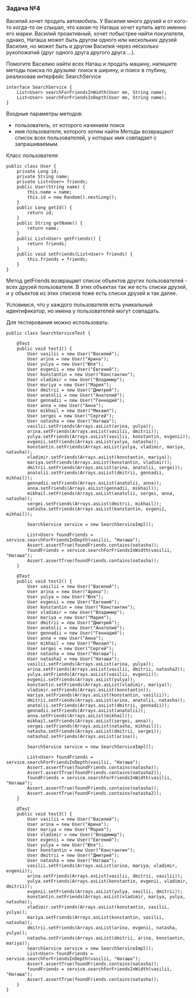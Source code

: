 ### Задача №4

Василий хочет продать автомобиль. У Василия много друзей и от кого-то когда-то он слышал, что какая-то Наташа хочет купить авто именно его марки. Василий проактивный, хочет побыстрее найти покупателя, однако, Наташа может быть другом одного или нескольких друзей Василия, но может быть и другом Василия через несколько рукопожатий (друг одного друга другого друга ...).

Помогите Василию найти всех Наташ и продать машину, напишите методы поиска по друзьям: поиск в ширину, и поиск в глубину, реализовав интерфейс SearchService

```
interface SearchService {
    List<User> searchForFriendsInWidth(User me, String name);
    List<User> searchForFriendsInDepth(User me, String name);
}
```

Входные параметры методов:
- пользователь, от которого начинаем поиск
- имя пользователя, которого хотим найти
  Методы возвращают список всех пользователей, у которых имя совпадает с запрашиваемым.

Класс пользователя:
```
public class User {
    private Long id;
    private String name;
    private List<User> friends;
    public User(String name) {
        this.name = name;
        this.id = new Random().nextLong();
    }
    public Long getId() {
        return id;
    }
    public String getName() {
        return name;
    }
    public List<User> getFriends() {
        return friends;
    }
    public void setFriends(List<User> friends) {
        this.friends = friends;
    }
}
```
Метод getFriends возвращает список объектов других пользователей - всех друзей пользователя. В этих объектах так же есть списки друзей, и у объектов из этих списков тоже есть списки друзей и так далее.

Условимся, что у каждого пользователя есть уникальный идентификатор, но имена у пользователей могут совпадать.

Для тестирования можно использовать:
```
public class SearchServiceTest {

    @Test
    public void test1() {
        User vasilii = new User("Василий");
        User arina = new User("Арина");
        User yulya = new User("Юля");
        User evgenii = new User("Евгений");
        User konstantin = new User("Константин");
        User vladimir = new User("Владимир");
        User mariya = new User("Мария");
        User dmitrii = new User("Дмитрий");
        User anatolii = new User("Анатолий");
        User gennadii = new User("Геннадий");
        User anna = new User("Анна");
        User mikhail = new User("Михаил");
        User sergei = new User("Сергей");
        User natasha = new User("Наташа");
        vasilii.setFriends(Arrays.asList(arina, yulya));
        arina.setFriends(Arrays.asList(vasilii, dmitrii));
        yulya.setFriends(Arrays.asList(vasilii, konstantin, evgenii));
        evgenii.setFriends(Arrays.asList(yulya, natasha));
        konstantin.setFriends(Arrays.asList(yulya, vladimir, mariya, natasha));
        vladimir.setFriends(Arrays.asList(konstantin, mariya));
        mariya.setFriends(Arrays.asList(konstantin, vladimir));
        dmitrii.setFriends(Arrays.asList(arina, anatolii, sergei));
        anatolii.setFriends(Arrays.asList(dmitrii, gennadii, mikhail));
        gennadii.setFriends(Arrays.asList(anatolii, anna));
        anna.setFriends(Arrays.asList(gennadii, mikhail));
        mikhail.setFriends(Arrays.asList(anatolii, sergei, anna, natasha));
        sergei.setFriends(Arrays.asList(dmitrii, mikhail));
        natasha.setFriends(Arrays.asList(konstantin, evgenii, mikhail));
 
        SearchService service = new SearchServiceImpl();

        List<User> foundFriends = service.searchForFriendsInDepth(vasilii, "Наташа");
        Assert.assertTrue(foundFriends.contains(natasha));
        foundFriends = service.searchForFriendsInWidth(vasilii, "Наташа");
        Assert.assertTrue(foundFriends.contains(natasha));
    }

    @Test
    public void test2() {
        User vasilii = new User("Василий");
        User arina = new User("Арина");
        User yulya = new User("Юля");
        User evgenii = new User("Евгений");
        User konstantin = new User("Константин");
        User vladimir = new User("Владимир");
        User mariya = new User("Мария");
        User dmitrii = new User("Дмитрий");
        User anatolii = new User("Анатолий");
        User gennadii = new User("Геннадий");
        User anna = new User("Анна");
        User mikhail = new User("Михаил");
        User sergei = new User("Сергей");
        User natasha = new User("Наташа");
        User natasha2 = new User("Наташа");
        vasilii.setFriends(Arrays.asList(arina, yulya));
        arina.setFriends(Arrays.asList(vasilii, dmitrii, natasha2));
        yulya.setFriends(Arrays.asList(vasilii, evgenii));
        evgenii.setFriends(Arrays.asList(yulya));
        konstantin.setFriends(Arrays.asList(vladimir, mariya));
        vladimir.setFriends(Arrays.asList(konstantin));
        mariya.setFriends(Arrays.asList(konstantin, vasilii));
        dmitrii.setFriends(Arrays.asList(arina, anatolii, natasha));
        anatolii.setFriends(Arrays.asList(dmitrii, gennadii));
        gennadii.setFriends(Arrays.asList(anatolii));
        anna.setFriends(Arrays.asList(mikhail));
        mikhail.setFriends(Arrays.asList(sergei, anna));
        sergei.setFriends(Arrays.asList(natasha, mikhail));
        natasha.setFriends(Arrays.asList(dmitrii, sergei));
        natasha2.setFriends(Arrays.asList(arina));

        SearchService service = new SearchServiceImpl();

        List<User> foundFriends = service.searchForFriendsInDepth(vasilii, "Наташа");
        Assert.assertTrue(foundFriends.contains(natasha));
        Assert.assertTrue(foundFriends.contains(natasha2));
        foundFriends = service.searchForFriendsInWidth(vasilii, "Наташа");
        Assert.assertTrue(foundFriends.contains(natasha));
        Assert.assertTrue(foundFriends.contains(natasha2));
    }

    @Test
    public void test3() {
        User vasilii = new User("Василий");
        User arina = new User("Арина");
        User mariya = new User("Мария");
        User vladimir = new User("Владимир");
        User evgenii = new User("Евгений");
        User yulya = new User("Юля");
        User konstantin = new User("Константин");
        User dmitrii = new User("Дмитрий");
        User natasha = new User("Наташа");
        vasilii.setFriends(Arrays.asList(arina, mariya, vladimir, evgenii));
        arina.setFriends(Arrays.asList(vasilii, dmitrii, vasilii));
        yulya.setFriends(Arrays.asList(konstantin, evgenii, vladimir, dmitrii));
        evgenii.setFriends(Arrays.asList(yulya, vasilii, dmitrii));
        konstantin.setFriends(Arrays.asList(vladimir, mariya, yulya, natasha));
        vladimir.setFriends(Arrays.asList(konstantin, vasilii, yulya));
        mariya.setFriends(Arrays.asList(konstantin, vasilii, natasha));
        dmitrii.setFriends(Arrays.asList(arina, evgenii, natasha, yulya));
        natasha.setFriends(Arrays.asList(dmitrii, arina, konstantin, mariya));
        SearchService service = new SearchServiceImpl();
        List<User> foundFriends = service.searchForFriendsInDepth(vasilii, "Наташа");
        Assert.assertTrue(foundFriends.contains(natasha));
        foundFriends = service.searchForFriendsInWidth(vasilii, "Наташа");
        Assert.assertTrue(foundFriends.contains(natasha));
    }
}
```